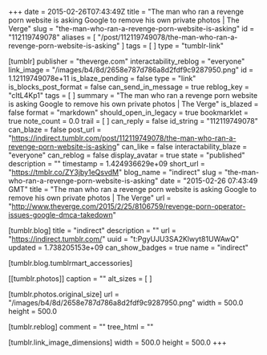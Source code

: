 +++
date = 2015-02-26T07:43:49Z
title = "The man who ran a revenge porn website is asking Google to remove his own private photos | The Verge"
slug = "the-man-who-ran-a-revenge-porn-website-is-asking"
id = "112119749078"
aliases = [ "/post/112119749078/the-man-who-ran-a-revenge-porn-website-is-asking" ]
tags = [ ]
type = "tumblr-link"

[tumblr]
publisher = "theverge.com"
interactability_reblog = "everyone"
link_image = "/images/b4/8d/2658e787d786a8d2fdf9c9287950.png"
id = 1.12119749078e+11
is_blaze_pending = false
type = "link"
is_blocks_post_format = false
can_send_in_message = true
reblog_key = "cItL4Kp1"
tags = [ ]
summary = "The man who ran a revenge porn website is asking Google to remove his own private photos | The Verge"
is_blazed = false
format = "markdown"
should_open_in_legacy = true
bookmarklet = true
note_count = 0.0
trail = [ ]
can_reply = false
id_string = "112119749078"
can_blaze = false
post_url = "https://indirect.tumblr.com/post/112119749078/the-man-who-ran-a-revenge-porn-website-is-asking"
can_like = false
interactability_blaze = "everyone"
can_reblog = false
display_avatar = true
state = "published"
description = ""
timestamp = 1.424936629e+09
short_url = "https://tmblr.co/ZY3jby1eQsvdM"
blog_name = "indirect"
slug = "the-man-who-ran-a-revenge-porn-website-is-asking"
date = "2015-02-26 07:43:49 GMT"
title = "The man who ran a revenge porn website is asking Google to remove his own private photos | The Verge"
url = "http://www.theverge.com/2015/2/25/8106759/revenge-porn-operator-issues-google-dmca-takedown"

[tumblr.blog]
title = "indirect"
description = ""
url = "https://indirect.tumblr.com/"
uuid = "t:PgyUJU3SA2Klwyt81UWAwQ"
updated = 1.738205153e+09
can_show_badges = true
name = "indirect"

[tumblr.blog.tumblrmart_accessories]

[[tumblr.photos]]
caption = ""
alt_sizes = [ ]

[tumblr.photos.original_size]
url = "/images/b4/8d/2658e787d786a8d2fdf9c9287950.png"
width = 500.0
height = 500.0

[tumblr.reblog]
comment = ""
tree_html = ""

[tumblr.link_image_dimensions]
width = 500.0
height = 500.0
+++
